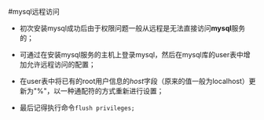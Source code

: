 
#mysql远程访问
*   初次安装mysql成功后由于权限问题一般从远程是无法直接访问**mysql**服务的；

*   可通过在安装mysql服务的主机上登录mysql，然后在mysql库的user表中增加允许远程访问的配置；

*   在user表中将已有的root用户信息的*host*字段（原来的值一般为localhost）更新为"%"，以一种通配符的方式重新进行设置；

*   最后记得执行命令`flush privileges;`
    
